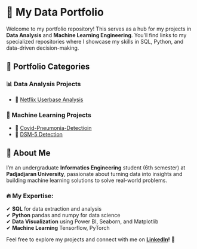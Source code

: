 # 🚀 My Data Portfolio  

Welcome to my portfolio repository! This serves as a hub for my projects in **Data Analysis** and **Machine Learning Engineering**. You’ll find links to my specialized repositories where I showcase my skills in SQL, Python, and data-driven decision-making.  

## 🔗 Portfolio Categories  

### 📊 Data Analysis Projects  
- 📌 [Netflix Userbase Analysis](https://github.com/Roberttwil/Netflix-Userbase)  
 

### 🤖 Machine Learning Projects  
- 📌 [Covid-Pneumonia-Detectioin](https://github.com/Roberttwil/covid-pneumonia-detector.git)  
- 📌 [DSM-5 Detection](https://github.com/Roberttwil/MentalHealthDiagnosis.git)  
  

## 🚀 About Me  
I’m an undergraduate **Informatics Engineering** student (6th semester) at **Padjadjaran University**, passionate about turning data into insights and building machine learning solutions to solve real-world problems.  

### 🔥 My Expertise:  
✔ **SQL** for data extraction and analysis  
✔ **Python** pandas and numpy for data science   
✔ **Data Visualization** using Power BI, Seaborn, and Matplotlib  
✔ **Machine Learning** Tensorflow, PyTorch

Feel free to explore my projects and connect with me on **[LinkedIn](www.linkedin.com/in/robertwilliamh)!** 🚀  
